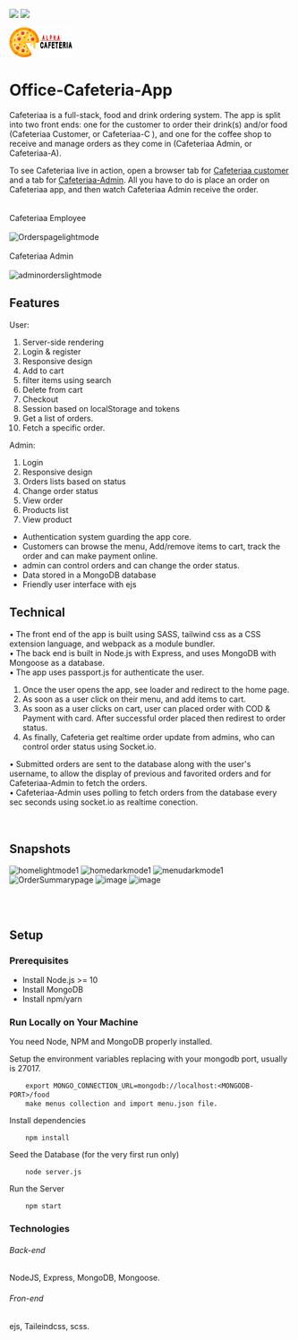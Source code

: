 <p>
  <img src="https://img.shields.io/badge/Nodejs-10.16.+-green.svg">
  <img src="https://img.shields.io/badge/Ex<press-4.17.+-purple.svg">
</p>
<img src="public/img/logo.png" />

# Office-Cafeteria-App
Cafeteriaa is a full-stack, food and drink ordering system. The app is split into two front ends: one for the customer to order their drink(s) and/or food (Cafeteriaa Customer, or Cafeteriaa-C ), and one for the coffee shop to receive and manage orders as they come in (Cafeteriaa Admin, or Cafeteriaa-A).<br />

To see Cafeteriaa live in action, open a browser tab for <a href="http://Cafeteriaa.herokuapp.com/">Cafeteriaa customer</a> and a tab for <a href="https://Cafeteriaa.herokuapp.com/login">Cafeteriaa-Admin</a>. All you have to do is place an order on Cafeteriaa app, and then watch Cafeteriaa Admin receive the order.
<br />
<br /><br />
Cafeteriaa Employee
<br /><br />
![Orderspagelightmode](https://user-images.githubusercontent.com/65676476/105623890-53ff6b80-5e43-11eb-9785-0c5f53d148ea.png)
<br /><br />
Cafeteriaa  Admin
<br /><br />
![adminorderslightmode](https://user-images.githubusercontent.com/65676476/105623832-ebb08a00-5e42-11eb-8130-18295865d748.png)

## Features
User:

1. Server-side rendering
2. Login & register
3. Responsive design
4. Add to cart
5. filter items using search
6. Delete from cart
7. Checkout
8. Session based on localStorage and tokens
9. Get a list of orders.
10. Fetch a specific order.

Admin:

1. Login
2. Responsive design
3. Orders lists based on status
4. Change order status 
5. View order 
6. Products list
7. View product 

- Authentication system guarding the app core.
- Customers can browse the menu, Add/remove items to cart, track the order and can make payment online.
- admin can control orders and can change the order status.
- Data stored in a MongoDB database
- Friendly user interface with ejs

## Technical
• The front end of the app is built using SASS, tailwind css as a CSS extension language, and webpack as a module bundler.<br />
• The back end is built in Node.js with Express, and uses MongoDB with Mongoose as a database.<br />
• The app uses passport.js for authenticate the user.<br />
   1. Once the user opens the app, see loader and redirect to the home page.<br />
   2. As soon as a user click on their menu, and add items to cart.<br />
   3. As soon as a user clicks on cart, user can placed order with COD & Payment with card. After successful order placed then redirest to order status.<br />
   4. As finally, Cafeteria get realtime order update from admins, who can control order status using Socket.io.
   
• Submitted orders are sent to the database along with the user's username, to allow the display of previous and favorited orders and for Cafeteriaa-Admin to fetch the orders.<br />
• Cafeteriaa-Admin uses polling to fetch orders from the database every sec seconds using socket.io as realtime conection. <br />
<br /><br />

## Snapshots
![homelightmode1](https://user-images.githubusercontent.com/65676476/105623717-cb340000-5e41-11eb-87a0-877734ee79b5.png)
![homedarkmode1](https://user-images.githubusercontent.com/65676476/105623707-bfe0d480-5e41-11eb-93a9-8a8b1e8c854d.png)
![menudarkmode1](https://user-images.githubusercontent.com/65676476/105623713-c4a58880-5e41-11eb-8f65-3271a652cb97.png)
![OrderSummarypage](https://user-images.githubusercontent.com/65676476/105623938-c1ab9780-5e43-11eb-8ed8-1ea30f56ac6b.png)
![image](https://user-images.githubusercontent.com/65676476/105624001-34b50e00-5e44-11eb-94d0-70dc0848906e.png)
![image](https://user-images.githubusercontent.com/65676476/105624019-51514600-5e44-11eb-804b-920c13c387bd.png)

<br /><br />


## Setup
### Prerequisites
* Install Node.js >= 10
* Install MongoDB
* Install npm/yarn

### Run Locally on Your Machine
You need Node, NPM and MongoDB properly installed.

Setup the environment variables replacing <MONGODB-PORT> with your mongodb port, usually is 27017.
``` shell
    export MONGO_CONNECTION_URL=mongodb://localhost:<MONGODB-PORT>/food
    make menus collection and import menu.json file.
```
Install dependencies
``` shell
    npm install
```
Seed the Database (for the very first run only)
``` shell
    node server.js
```
Run the Server
``` shell
    npm start
```

### Technologies
###### Back-end
NodeJS, Express, MongoDB, Mongoose. 
###### Fron-end
ejs, Taileindcss, scss.

